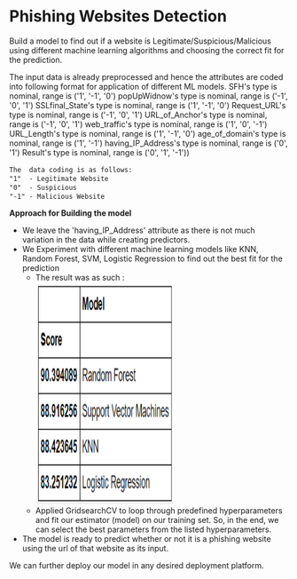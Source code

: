 # Phishing Websites Detection
Build a model to find out if a website is Legitimate/Suspicious/Malicious using different machine learning algorithms and choosing the correct fit for the prediction.

The input data is already preprocessed and hence the attributes are coded into following format for application of different ML models.
 	SFH's type is nominal, range is ('1', '-1', '0')
 	popUpWidnow's type is nominal, range is ('-1', '0', '1')
 	SSLfinal_State's type is nominal, range is ('1', '-1', '0')
 	Request_URL's type is nominal, range is ('-1', '0', '1')
 	URL_of_Anchor's type is nominal, range is ('-1', '0', '1')
 	web_traffic's type is nominal, range is ('1', '0', '-1')
 	URL_Length's type is nominal, range is ('1', '-1', '0')
 	age_of_domain's type is nominal, range is ('1', '-1')
 	having_IP_Address's type is nominal, range is ('0', '1')
 	Result's type is nominal, range is ('0', '1', '-1'))

    The  data coding is as follows:
    "1"  - Legitimate Website
    "0"  - Suspicious
    "-1" - Malicious Website


**Approach for Building the model**
   - We leave the 'having_IP_Address' attribute as there is not much variation in the data while creating predictors.
   - We Experiment with different machine learning models like KNN, Random Forest, SVM, Logistic Regression to find out the best fit for the prediction
     - The result was as such :  
       <img src="https://github.com/RawatMeghna/Phishing-Websites-Detection/blob/main/res.png" width="250" height="400" />  
     -  Applied GridsearchCV to loop through predefined hyperparameters and fit our estimator (model) on our training set. So, in the end, we can select the best parameters from the listed hyperparameters.
   - The model is ready to predict whether or not it is a phishing website using the url of that website as its input.

 We can further deploy our model in any desired deployment platform.

